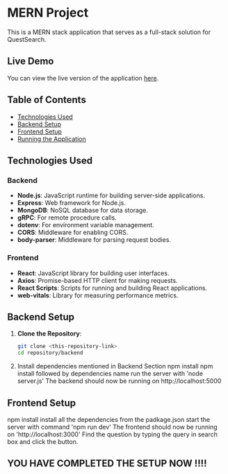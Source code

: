 # MERN Project

This is a MERN stack application that serves as a full-stack solution for QuestSearch.

## Live Demo

You can view the live version of the application [here](https://speakxvikasassignment.netlify.app/).

## Table of Contents

- [Technologies Used](#technologies-used)
- [Backend Setup](#backend-setup)
- [Frontend Setup](#frontend-setup)
- [Running the Application](#running-the-application)


## Technologies Used

### Backend
- **Node.js**: JavaScript runtime for building server-side applications.
- **Express**: Web framework for Node.js.
- **MongoDB**: NoSQL database for data storage.
- **gRPC**: For remote procedure calls.
- **dotenv**: For environment variable management.
- **CORS**: Middleware for enabling CORS.
- **body-parser**: Middleware for parsing request bodies.

### Frontend
- **React**: JavaScript library for building user interfaces.
- **Axios**: Promise-based HTTP client for making requests.
- **React Scripts**: Scripts for running and building React applications.
- **web-vitals**: Library for measuring performance metrics.

## Backend Setup

1. **Clone the Repository**:
   ```bash
   git clone <this-repository-link>
   cd repository/backend

2. Install dependencies mentioned in Backend Section
   npm install
   npm install followed by dependencies name
   run the server with 'node server.js'
   The backend should now be running on http://localhost:5000

## Frontend Setup
  npm install
  install all the dependencies from the padkage.json
  start the server with command 'npm run dev'
  The frontend should now be running on 'http://localhost:3000'
  Find the question by typing the query in search box and click the button.
  
## YOU HAVE COMPLETED THE SETUP NOW !!!!



